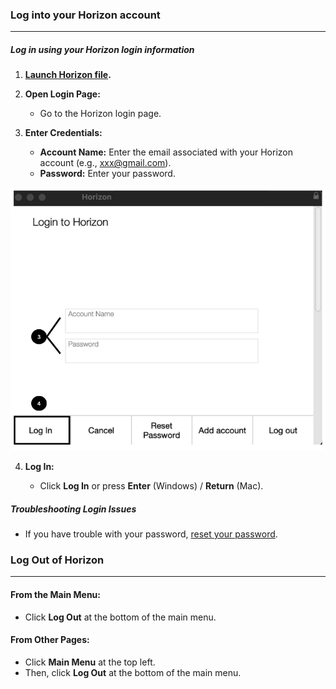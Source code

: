 ### Log into your Horizon account
__________________________________
##### Log in using your Horizon login information

1. **[Launch Horizon file](A.%20Launching%20Horizon%20File.md).**
    
2. **Open Login Page:**
    
    - Go to the Horizon login page.
3. **Enter Credentials:**
    
    - **Account Name:** Enter the email associated with your Horizon account (e.g., xxx@gmail.com).
    - **Password:** Enter your password.

![](https://github.com/Fx-Professional-Services/HorizonDocs/blob/main/assets/7_log_in_screen.png)

4. **Log In:**
    
    - Click **Log In** or press **Enter** (Windows) / **Return** (Mac).
##### Troubleshooting Login Issues

- If you have trouble with your password, [reset your password](D.%20Resetting%20Your%20Password.md).

### Log Out of Horizon
___________________

#### From the Main Menu:

- Click **Log Out** at the bottom of the main menu.

#### From Other Pages:

- Click **Main Menu** at the top left.
- Then, click **Log Out** at the bottom of the main menu.
